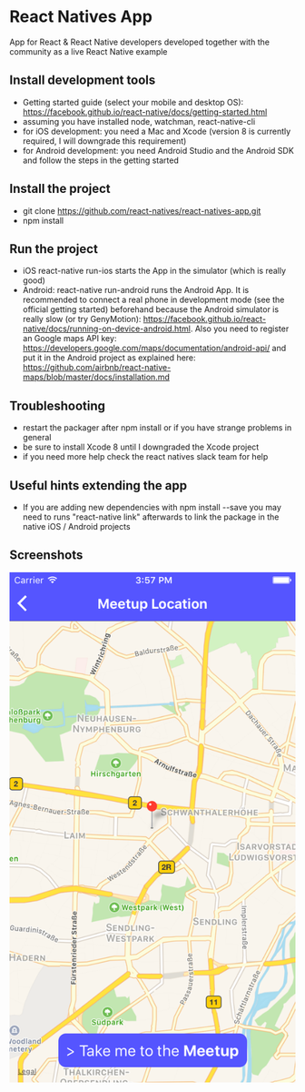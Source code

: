 # React Natives App

App for React & React Native developers developed together with the community as a live React Native example 

## Install development tools
- Getting started guide (select your mobile and desktop OS): https://facebook.github.io/react-native/docs/getting-started.html
- assuming you have installed node, watchman, react-native-cli
- for iOS development: you need a Mac and Xcode (version 8 is currently required, I will downgrade this requirement)
- for Android development: you need Android Studio and the Android SDK and follow the steps in the getting started

## Install the project
- git clone https://github.com/react-natives/react-natives-app.git
- npm install

## Run the project
- iOS react-native run-ios starts the App in the simulator (which is really good)
- Android: react-native run-android runs the Android App. It is recommended to connect a real phone in development mode (see the official getting started) beforehand because the Android simulator is really slow (or try GenyMotion): https://facebook.github.io/react-native/docs/running-on-device-android.html. Also you need to register an Google maps API key: https://developers.google.com/maps/documentation/android-api/ and put it in the Android project as explained here: https://github.com/airbnb/react-native-maps/blob/master/docs/installation.md

## Troubleshooting
- restart the packager after npm install or if you have strange problems in general
- be sure to install Xcode 8 until I downgraded the Xcode project
- if you need more help check the react natives slack team for help

## Useful hints extending the app
- If you are adding new dependencies with npm install --save <npm-package-name> you may need to runs "react-native link" afterwards to link the package in the native iOS / Android projects

## Screenshots
![Map screen](https://github.com/react-natives/screenshots/blob/master/react-natives-app/map.png "Map screen")



